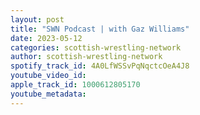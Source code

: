 ```yaml
---
layout: post
title: "SWN Podcast | with Gaz Williams"
date: 2023-05-12
categories: scottish-wrestling-network
author: scottish-wrestling-network
spotify_track_id: 4A0LfWSSvPqNqctcOeA4J8
youtube_video_id: 
apple_track_id: 1000612805170
youtube_metadata: 
---
```

